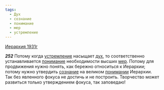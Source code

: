 ```yaml
---
tags:
  - Дух
  - сознание
  - понимание
  - мер
  - устремление
---
```


[Иерархия 1931г](/agni/1931)

___252___
Потому когда [устремление](/tag/#устремление) насыщает [дух](/tag/#Дух), то соответственно устанавливается [понимание](/tag/#понимание) необходимости высших [мер](/tag/#мер). Потому для продвижения нужно понять, как бережно относиться к Иерархии; потому нужно утвердить [сознание](/tag/#сознание) на великом [понимании](/tag/#понимание) Иерархии. Так без явленного фокуса не достичь и не построить. Творчество может развиться только утверждением фокуса, так заповедаю!   

